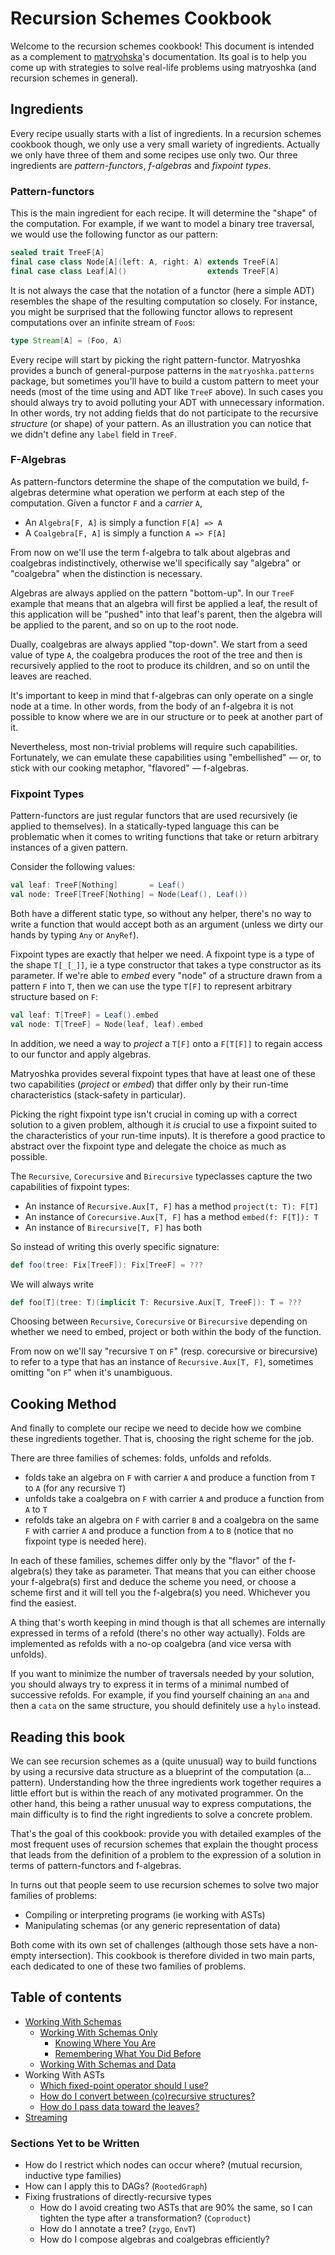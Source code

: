 # Recursion Schemes Cookbook

Welcome to the recursion schemes cookbook! This document is intended as a complement to [matryohska](https://github.com/slamdata/matryoshka)'s documentation. Its goal is to help you come up with strategies to solve real-life problems using matryoshka (and recursion schemes in general).

## Ingredients

Every recipe usually starts with a list of ingredients. In a recursion schemes cookbook though, we only use a very small wariety of ingredients. Actually we only have three of them and some recipes use only two. Our three ingredients are *pattern-functors*, *f-algebras* and *fixpoint types*.

### Pattern-functors

This is the main ingredient for each recipe. It will determine the "shape" of the computation. For example, if we want to model a binary tree traversal, we would use the following functor as our pattern:

``` scala
sealed trait TreeF[A]
final case class Node[A](left: A, right: A) extends TreeF[A]
final case class Leaf[A]()                  extends TreeF[A]
```

It is not always the case that the notation of a functor (here a simple ADT) resembles the shape of the resulting computation so closely. For instance, you might be surprised that the following functor allows to represent computations over an infinite stream of `Foo`s:

``` scala
type Stream[A] = (Foo, A)
```

Every recipe will start by picking the right pattern-functor. Matryoshka provides a bunch of general-purpose patterns in the `matryoshka.patterns` package, but sometimes you'll have to build a custom pattern to meet your needs (most of the time using and ADT like `TreeF` above). In such cases you should always try to avoid polluting your ADT with unnecessary information. In other words, try not adding fields that do not participate to the recursive *structure* (or shape) of your pattern. As an illustration you can notice that we didn't define any `label` field in `TreeF`.

### F-Algebras

As pattern-functors determine the shape of the computation we build, f-algebras determine what operation we perform at each step of the computation. Given a functor `F` and a *carrier* `A`, 
* An `Algebra[F, A]` is simply a function `F[A] => A`
* A `Coalgebra[F, A]` is simply a function `A => F[A]`

From now on we'll use the term f-algebra to talk about algebras and coalgebras indistinctively, otherwise we'll specifically say "algebra" or "coalgebra" when the distinction is necessary.

Algebras are always applied on the pattern "bottom-up". In our `TreeF` example that means that an algebra will first be applied a leaf, the result of this application will be "pushed" into that leaf's parent, then the algebra will be applied to the parent, and so on up to the root node. 

Dually, coalgebras are always applied "top-down". We start from a seed value of type `A`, the coalgebra produces the root of the tree and then is recursively applied to the root to produce its children, and so on until the leaves are reached. 

It's important to keep in mind that f-algebras can only operate on a single node at a time. In other words, from the body of an f-algebra it is not possible to know where we are in our structure or to peek at another part of it.

Nevertheless, most non-trivial problems will require such capabilities. Fortunately, we can emulate these capabilities using "embellished" — or, to stick with our cooking metaphor, "flavored" — f-algebras.



### Fixpoint Types

Pattern-functors are just regular functors that are used recursively (ie applied to themselves). In a statically-typed language this can be problematic when it comes to writing functions that take or return arbitrary instances of a given pattern.

Consider the following values:

``` scala
val leaf: TreeF[Nothing]       = Leaf()
val node: TreeF[TreeF[Nothing] = Node(Leaf(), Leaf())
```

Both have a different static type, so without any helper, there's no way to write a function that would accept both as an argument (unless we dirty our hands by typing `Any` or `AnyRef`).

Fixpoint types are exactly that helper we need. A fixpoint type is a type of the shape `T[_[_]]`, ie a type constructor that takes a type constructor as its parameter. If we're able to *embed* every "node" of a structure drawn from a pattern `F` into `T`, then we can use the type `T[F]` to represent arbitrary structure based on `F`:

``` scala
val leaf: T[TreeF] = Leaf().embed
val node: T[TreeF] = Node(leaf, leaf).embed

```

In addition, we need a way to *project* a `T[F]` onto a `F[T[F]]` to regain access to our functor and apply algebras.

Matryoshka provides several fixpoint types that have at least one of these two capabilities (*project* or *embed*) that differ only by their run-time characteristics (stack-safety in particular).

Picking the right fixpoint type isn't crucial in coming up with a correct solution to a given problem, although it *is* crucial to use a fixpoint suited to the characteristics of your run-time inputs). It is therefore a good practice to abstract over the fixpoint type and delegate the choice as much as possible.

The `Recursive`, `Corecursive` and `Birecursive` typeclasses capture the two capabilities of fixpoint types: 
* An instance of `Recursive.Aux[T, F]` has a method `project(t: T): F[T]`
* An instance of `Corecursive.Aux[T, F]` has a method `embed(f: F[T]): T`
* An instance of `Birecursive[T, F]` has both

So instead of writing this overly specific signature:

``` scala
def foo(tree: Fix[TreeF]): Fix[TreeF] = ???
```

We will always write 

``` scala
def foo[T](tree: T)(implicit T: Recursive.Aux[T, TreeF]): T = ???
```

Choosing between `Recursive`, `Corecursive` or `Birecursive` depending on whether we need to embed, project or both within the body of the function.

From now on we'll say "recursive `T` on `F`" (resp. corecursive or birecursive) to refer to a type that has an instance of `Recursive.Aux[T, F]`, sometimes omitting "on `F`" when it's unambiguous.


## Cooking Method

And finally to complete our recipe we need to decide how we combine these ingredients together. That is, choosing the right scheme for the job.

There are three families of schemes: folds, unfolds and refolds.
* folds take an algebra on `F` with carrier `A` and produce a function from `T` to `A` (for any recursive `T`)
* unfolds take a coalgebra on `F` with carrier `A` and produce a function from `A` to `T`
* refolds take an algebra on `F` with carrier `B` and a coalgebra on the same `F` with carrier `A` and produce a function from `A` to `B` (notice that no fixpoint type is needed here).

In each of these families, schemes differ only by the "flavor" of the f-algebra(s) they take as parameter. That means that you can either choose your f-algebra(s) first and deduce the scheme you need, or choose a scheme first and it will tell you the f-algebra(s) you need. Whichever you find the easiest.

A thing that's worth keeping in mind though is that all schemes are internally expressed in terms of a refold (there's no other way actually). Folds are implemented as refolds with a no-op coalgebra (and vice versa with unfolds). 

If you want to minimize the number of traversals needed by your solution, you should always try to express it in terms of a minimal numbed of successive refolds. For example, if you find yourself chaining an `ana` and then a `cata` on the same structure, you should definitely use a `hylo` instead.

## Reading this book

We can see recursion schemes as a (quite unusual) way to build functions by using a recursive data structure as a blueprint of the computation (a... pattern). Understanding how the three ingredients work together requires a little effort but is within the reach of any motivated programmer. On the other hand, this being a rather unusual way to express computations, the main difficulty is to find the right ingredients to solve a concrete problem.

That's the goal of this cookbook: provide you with detailed examples of the most frequent uses of recursion schemes that explain the thought process that leads from the definition of a problem to the expression of a solution in terms of pattern-functors and f-algebras.

In turns out that people seem to use recursion schemes to solve two major families of problems:
* Compiling or interpreting programs (ie working with ASTs)
* Manipulating schemas (or any generic representation of data)

Both come with its own set of challenges (although those sets have a non-empty intersection). This cookbook is therefore divided in two main parts, each dedicated to one of these two families of problems.

## Table of contents

* [Working With Schemas](schemas/README.md)
  * [Working With Schemas Only](schemas/README.md#working-with-schemas-only)
    * [Knowing Where You Are](schemas/README.md#knowing-where-you-are)
    * [Remembering What You Did Before](schemas/README.md#remembering-what-you-did-before)
  * [Working With Schemas and Data](schemas/README.md#working-with-schemas-and-data)
* Working With ASTs
  * [Which fixed-point operator should I use?](Mu-Nu/README.md)
  * [How do I convert between (co)recursive structures?](NaturalTransformations/README.md)
  * [How do I pass data toward the leaves?](AttributeGrammars/README.md)
* [Streaming](Streaming/README.md)

### Sections Yet to be Written

* How do I restrict which nodes can occur where? (mutual recursion, inductive type families)
* How can I apply this to DAGs? (`RootedGraph`)
* Fixing frustrations of directly-recursive types
  * How do I avoid creating two ASTs that are 90% the same, so I can tighten the type after a transformation? (`Coproduct`)
  * How do I annotate a tree? (`zygo`, `EnvT`)
  * How do I compose algebras and coalgebras efficiently?

